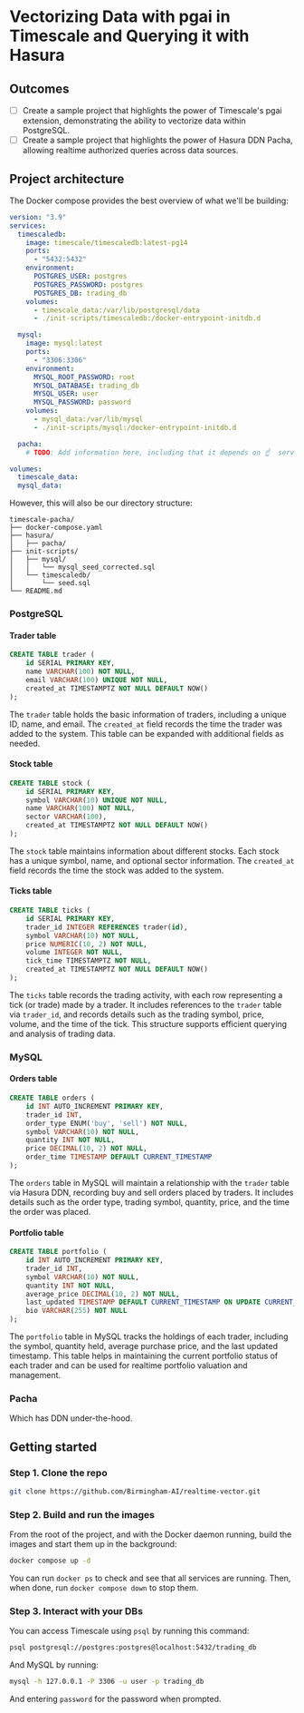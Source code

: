 # Vectorizing Data with pgai in Timescale and Querying it with Hasura

## Outcomes

- [ ] Create a sample project that highlights the power of Timescale's pgai extension, demonstrating the ability to
      vectorize data within PostgreSQL.
- [ ] Create a sample project that highlights the power of Hasura DDN Pacha, allowing realtime authorized queries across
      data sources.

## Project architecture

The Docker compose provides the best overview of what we'll be building:

```yaml
version: "3.9"
services:
  timescaledb:
    image: timescale/timescaledb:latest-pg14
    ports:
      - "5432:5432"
    environment:
      POSTGRES_USER: postgres
      POSTGRES_PASSWORD: postgres
      POSTGRES_DB: trading_db
    volumes:
      - timescale_data:/var/lib/postgresql/data
      - ./init-scripts/timescaledb:/docker-entrypoint-initdb.d

  mysql:
    image: mysql:latest
    ports:
      - "3306:3306"
    environment:
      MYSQL_ROOT_PASSWORD: root
      MYSQL_DATABASE: trading_db
      MYSQL_USER: user
      MYSQL_PASSWORD: password
    volumes:
      - mysql_data:/var/lib/mysql
      - ./init-scripts/mysql:/docker-entrypoint-initdb.d

  pacha:
    # TODO: Add information here, including that it depends on ☝️  services

volumes:
  timescale_data:
  mysql_data:
```

However, this will also be our directory structure:

```tree
timescale-pacha/
├── docker-compose.yaml
├── hasura/
│   ├── pacha/
├── init-scripts/
│   ├── mysql/
│   │   └── mysql_seed_corrected.sql
│   └── timescaledb/
│       └── seed.sql
└── README.md
```

### PostgreSQL

#### Trader table

```sql
CREATE TABLE trader (
    id SERIAL PRIMARY KEY,
    name VARCHAR(100) NOT NULL,
    email VARCHAR(100) UNIQUE NOT NULL,
    created_at TIMESTAMPTZ NOT NULL DEFAULT NOW()
);
```

The `trader` table holds the basic information of traders, including a unique ID, name, and email. The `created_at`
field records the time the trader was added to the system. This table can be expanded with additional fields as needed.

#### Stock table

```sql
CREATE TABLE stock (
    id SERIAL PRIMARY KEY,
    symbol VARCHAR(10) UNIQUE NOT NULL,
    name VARCHAR(100) NOT NULL,
    sector VARCHAR(100),
    created_at TIMESTAMPTZ NOT NULL DEFAULT NOW()
);
```

The `stock` table maintains information about different stocks. Each stock has a unique symbol, name, and optional
sector information. The `created_at` field records the time the stock was added to the system.

#### Ticks table

```sql
CREATE TABLE ticks (
    id SERIAL PRIMARY KEY,
    trader_id INTEGER REFERENCES trader(id),
    symbol VARCHAR(10) NOT NULL,
    price NUMERIC(10, 2) NOT NULL,
    volume INTEGER NOT NULL,
    tick_time TIMESTAMPTZ NOT NULL,
    created_at TIMESTAMPTZ NOT NULL DEFAULT NOW()
);
```

The `ticks` table records the trading activity, with each row representing a tick (or trade) made by a trader. It
includes references to the `trader` table via `trader_id`, and records details such as the trading symbol, price,
volume, and the time of the tick. This structure supports efficient querying and analysis of trading data.

### MySQL

#### Orders table

```sql
CREATE TABLE orders (
    id INT AUTO_INCREMENT PRIMARY KEY,
    trader_id INT,
    order_type ENUM('buy', 'sell') NOT NULL,
    symbol VARCHAR(10) NOT NULL,
    quantity INT NOT NULL,
    price DECIMAL(10, 2) NOT NULL,
    order_time TIMESTAMP DEFAULT CURRENT_TIMESTAMP
);
```

The `orders` table in MySQL will maintain a relationship with the `trader` table via Hasura DDN, recording buy and sell
orders placed by traders. It includes details such as the order type, trading symbol, quantity, price, and the time the
order was placed.

#### Portfolio table

```sql
CREATE TABLE portfolio (
    id INT AUTO_INCREMENT PRIMARY KEY,
    trader_id INT,
    symbol VARCHAR(10) NOT NULL,
    quantity INT NOT NULL,
    average_price DECIMAL(10, 2) NOT NULL,
    last_updated TIMESTAMP DEFAULT CURRENT_TIMESTAMP ON UPDATE CURRENT_TIMESTAMP,
    bio VARCHAR(255) NOT NULL
);
```

The `portfolio` table in MySQL tracks the holdings of each trader, including the symbol, quantity held, average purchase
price, and the last updated timestamp. This table helps in maintaining the current portfolio status of each trader and
can be used for realtime portfolio valuation and management.

### Pacha

Which has DDN under-the-hood.

## Getting started

### Step 1. Clone the repo

```sh
git clone https://github.com/Birmingham-AI/realtime-vector.git
```

### Step 2. Build and run the images

From the root of the project, and with the Docker daemon running, build the images and start them up in the background:

```sh
docker compose up -d
```

You can run `docker ps` to check and see that all services are running. Then, when done, run `docker compose down` to
stop them.

### Step 3. Interact with your DBs

You can access Timescale using `psql` by running this command:

```sh
psql postgresql://postgres:postgres@localhost:5432/trading_db
```

And MySQL by running:

```sh
mysql -h 127.0.0.1 -P 3306 -u user -p trading_db
```

And entering `password` for the password when prompted.

